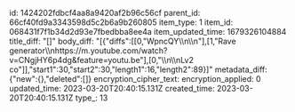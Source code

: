 id: 1424202fdbcf4aa8a9420af2b96c56cf
parent_id: 66cf40fd9a3343598d5c2b6a9b260805
item_type: 1
item_id: 068431f7f1b34d2d93e7fbedbba8ee4a
item_updated_time: 1679326104884
title_diff: "[]"
body_diff: "[{\"diffs\":[[0,\"WpncQY\\\n\\\n\"],[1,\"Rave generator\\\nhttps://m.youtube.com/watch?v=CNgjHY6p4dg&feature=youtu.be\"],[0,\"\\\n\\\nLv2 co\"]],\"start1\":30,\"start2\":30,\"length1\":16,\"length2\":89}]"
metadata_diff: {"new":{},"deleted":[]}
encryption_cipher_text: 
encryption_applied: 0
updated_time: 2023-03-20T20:40:15.131Z
created_time: 2023-03-20T20:40:15.131Z
type_: 13